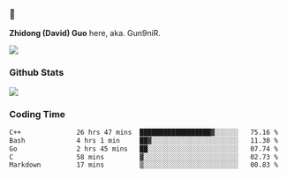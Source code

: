 ### 👋 

**Zhidong (David) Guo** here, aka. Gun9niR.

![](https://komarev.com/ghpvc/?username=Gun9niR&label=Total+Views)

### Github Stats

<img src="https://github-readme-stats.vercel.app/api?username=Gun9niR&count_private=true&show_icons=true&theme=vue-dark&hide_title=true">

### Coding Time

<!--START_SECTION:waka-->

```txt
C++              26 hrs 47 mins  ██████████████████▓░░░░░░   75.16 %
Bash             4 hrs 1 min     ██▓░░░░░░░░░░░░░░░░░░░░░░   11.30 %
Go               2 hrs 45 mins   ██░░░░░░░░░░░░░░░░░░░░░░░   07.74 %
C                58 mins         ▓░░░░░░░░░░░░░░░░░░░░░░░░   02.73 %
Markdown         17 mins         ▒░░░░░░░░░░░░░░░░░░░░░░░░   00.83 %
```

<!--END_SECTION:waka-->
